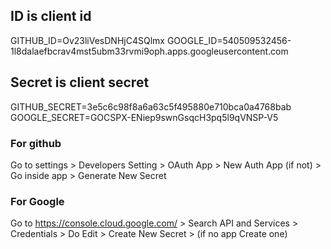 ## ID is client id
GITHUB_ID=Ov23liVesDNHjC4SQlmx
GOOGLE_ID=540509532456-1l8dalaefbcrav4mst5ubm33rvmi9oph.apps.googleusercontent.com

## Secret is client secret
GITHUB_SECRET=3e5c6c98f8a6a63c5f495880e710bca0a4768bab
GOOGLE_SECRET=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


### For github 
 Go to settings > Developers Setting > OAuth App > New Auth App (if not) > Go inside app > Generate New Secret


### For Google
Go to https://console.cloud.google.com/ > Search API and Services > Credentials > Do Edit > Create New Secret > (if no app Create one)